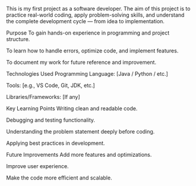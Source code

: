 This is my first project as a software developer. The aim of this project is to practice real-world coding, apply problem-solving skills, and understand the complete development cycle — from idea to implementation.

Purpose
To gain hands-on experience in programming and project structure.

To learn how to handle errors, optimize code, and implement features.

To document my work for future reference and improvement.

Technologies Used
Programming Language: [Java / Python / etc.]

Tools: [e.g., VS Code, Git, JDK, etc.]

Libraries/Frameworks: [If any]

Key Learning Points
Writing clean and readable code.

Debugging and testing functionality.

Understanding the problem statement deeply before coding.

Applying best practices in development.

Future Improvements
Add more features and optimizations.

Improve user experience.

Make the code more efficient and scalable.
